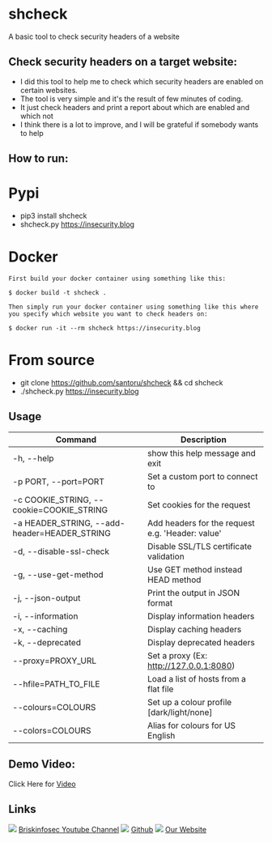 shcheck
============
 A basic tool to check security headers of a website 
 
Check security headers on a target website:
-----------------
- I did this tool to help me to check which security headers are enabled on certain websites.
- The tool is very simple and it's the result of few minutes of coding.
- It just check headers and print a report about which are enabled and which not
- I think there is a lot to improve, and I will be grateful if somebody wants to help

How to run:
----------------
# Pypi
- pip3 install shcheck
 - shcheck.py https://insecurity.blog

# Docker
    First build your docker container using something like this:
    
    $ docker build -t shcheck .
    
    Then simply run your docker container using something like this where you specify which website you want to check headers on:   
    
    $ docker run -it --rm shcheck https://insecurity.blog

# From source
- git clone https://github.com/santoru/shcheck && cd shcheck
- ./shcheck.py https://insecurity.blog

Usage
------
|  Command | Description   |
| ------------ | ------------ |
|-h, --help |show this help message and exit|
| -p PORT, --port=PORT | Set a custom port to connect to|
| -c COOKIE_STRING, --cookie=COOKIE_STRING | Set cookies for the request|
|  -a HEADER_STRING, --add-header=HEADER_STRING | Add headers for the request e.g. 'Header: value'|
|-d, --disable-ssl-check| Disable SSL/TLS certificate validation|
|-g, --use-get-method  | Use GET method instead HEAD method |
| -j, --json-output  |   Print the output in JSON format  |
| -i, --information    | Display information headers |
| -x, --caching    |     Display caching headers |
| -k, --deprecated   |   Display deprecated headers|
| --proxy=PROXY_URL   |  Set a proxy (Ex: http://127.0.0.1:8080) |
| --hfile=PATH_TO_FILE | Load a list of hosts from a flat file|
|--colours=COLOURS |    Set up a colour profile [dark/light/none] |
| --colors=COLOURS  |    Alias for colours for US English |

Demo Video:
-----------------
Click Here for [Video](https://www.youtube.com/watch?v=Mc2Lw0TnSyw "Video")

Links
----------------
![ ](https://img.icons8.com/color/15/000000/youtube-play.png) [Briskinfosec Youtube Channel](https://www.youtube.com/channel/UCcPmqqYETcO_7-6p_uUsF1w "Briskinfosec Youtube Channel")
 ![ ](https://img.icons8.com/glyph-neue/15/000000/github.png) [Github](https://github.com/briskinfosec "Github") 
![ ](https://img.icons8.com/ios/15/000000/internet--v2.png) [Our Website](https://www.briskinfosec.com/ "Our Website")

